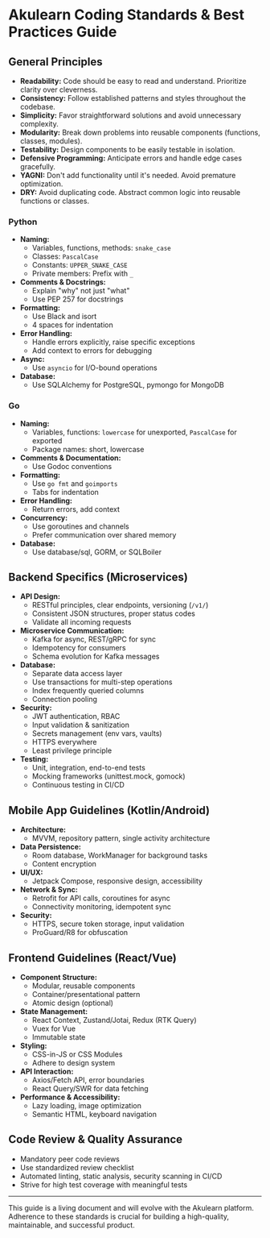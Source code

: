 # Akulearn Coding Standards & Best Practices Guide

## General Principles

- **Readability:** Code should be easy to read and understand. Prioritize clarity over cleverness.
- **Consistency:** Follow established patterns and styles throughout the codebase.
- **Simplicity:** Favor straightforward solutions and avoid unnecessary complexity.
- **Modularity:** Break down problems into reusable components (functions, classes, modules).
- **Testability:** Design components to be easily testable in isolation.
- **Defensive Programming:** Anticipate errors and handle edge cases gracefully.
- **YAGNI:** Don't add functionality until it's needed. Avoid premature optimization.
- **DRY:** Avoid duplicating code. Abstract common logic into reusable functions or classes.

### Python

- **Naming:**
  - Variables, functions, methods: `snake_case`
  - Classes: `PascalCase`
  - Constants: `UPPER_SNAKE_CASE`
  - Private members: Prefix with `_`
- **Comments & Docstrings:**
  - Explain "why" not just "what"
  - Use PEP 257 for docstrings
- **Formatting:**
  - Use Black and isort
  - 4 spaces for indentation
- **Error Handling:**
  - Handle errors explicitly, raise specific exceptions
  - Add context to errors for debugging
- **Async:**
  - Use `asyncio` for I/O-bound operations
- **Database:**
  - Use SQLAlchemy for PostgreSQL, pymongo for MongoDB

### Go

- **Naming:**
  - Variables, functions: `lowercase` for unexported, `PascalCase` for exported
  - Package names: short, lowercase
- **Comments & Documentation:**
  - Use Godoc conventions
- **Formatting:**
  - Use `go fmt` and `goimports`
  - Tabs for indentation
- **Error Handling:**
  - Return errors, add context
- **Concurrency:**
  - Use goroutines and channels
  - Prefer communication over shared memory
- **Database:**
  - Use database/sql, GORM, or SQLBoiler

## Backend Specifics (Microservices)

- **API Design:**
  - RESTful principles, clear endpoints, versioning (`/v1/`)
  - Consistent JSON structures, proper status codes
  - Validate all incoming requests
- **Microservice Communication:**
  - Kafka for async, REST/gRPC for sync
  - Idempotency for consumers
  - Schema evolution for Kafka messages
- **Database:**
  - Separate data access layer
  - Use transactions for multi-step operations
  - Index frequently queried columns
  - Connection pooling
- **Security:**
  - JWT authentication, RBAC
  - Input validation & sanitization
  - Secrets management (env vars, vaults)
  - HTTPS everywhere
  - Least privilege principle
- **Testing:**
  - Unit, integration, end-to-end tests
  - Mocking frameworks (unittest.mock, gomock)
  - Continuous testing in CI/CD

## Mobile App Guidelines (Kotlin/Android)

- **Architecture:**
  - MVVM, repository pattern, single activity architecture
- **Data Persistence:**
  - Room database, WorkManager for background tasks
  - Content encryption
- **UI/UX:**
  - Jetpack Compose, responsive design, accessibility
- **Network & Sync:**
  - Retrofit for API calls, coroutines for async
  - Connectivity monitoring, idempotent sync
- **Security:**
  - HTTPS, secure token storage, input validation
  - ProGuard/R8 for obfuscation

## Frontend Guidelines (React/Vue)

- **Component Structure:**
  - Modular, reusable components
  - Container/presentational pattern
  - Atomic design (optional)
- **State Management:**
  - React Context, Zustand/Jotai, Redux (RTK Query)
  - Vuex for Vue
  - Immutable state
- **Styling:**
  - CSS-in-JS or CSS Modules
  - Adhere to design system
- **API Interaction:**
  - Axios/Fetch API, error boundaries
  - React Query/SWR for data fetching
- **Performance & Accessibility:**
  - Lazy loading, image optimization
  - Semantic HTML, keyboard navigation

## Code Review & Quality Assurance

- Mandatory peer code reviews
- Use standardized review checklist
- Automated linting, static analysis, security scanning in CI/CD
- Strive for high test coverage with meaningful tests

---

This guide is a living document and will evolve with the Akulearn platform. Adherence to these standards is crucial for building a high-quality, maintainable, and successful product.
